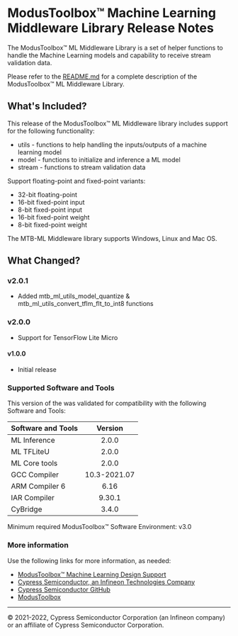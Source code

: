 # ModusToolbox™ Machine Learning Middleware Library Release Notes
The ModusToolbox™ ML Middleware Library is a set of helper functions to handle the Machine Learning models and capability to receive stream validation data.

Please refer to the [README.md](./README.md) for a complete description of the ModusToolbox™ ML Middleware Library.

## What's Included?
This release of the ModusToolbox™ ML Middleware library includes support for the following functionality:
* utils - functions to help handling the inputs/outputs of a machine learning model
* model - functions to initialize and inference a ML model
* stream - functions to stream validation data

Support floating-point and fixed-point variants:
* 32-bit floating-point
* 16-bit fixed-point input
* 8-bit fixed-point input
* 16-bit fixed-point weight
* 8-bit fixed-point weight

The MTB-ML Middleware library supports Windows, Linux and Mac OS.

## What Changed?

### v2.0.1
* Added mtb_ml_utils_model_quantize & mtb_ml_utils_convert_tflm_flt_to_int8 functions
### v2.0.0
* Support for TensorFlow Lite Micro
#### v1.0.0
* Initial release

### Supported Software and Tools
This version of the was validated for compatibility with the following Software and Tools:

| Software and Tools                        | Version       |
| :---                                      | :----:        |
| ML Inference                              | 2.0.0         |
| ML TFLiteU                                | 2.0.0         |
| ML Core tools                             | 2.0.0         |
| GCC Compiler                              | 10.3-2021.07  |
| ARM Compiler 6                            | 6.16          |
| IAR Compiler                              | 9.30.1        |
| CyBridge                                  | 3.4.0         |

Minimum required ModusToolbox™ Software Environment: v3.0

### More information
Use the following links for more information, as needed:
* [ModusToolbox™ Machine Learning Design Support](https://www.infineon.com/cms/en/design-support/tools/sdk/modustoolbox-software/modustoolbox-machine-learning/)
* [Cypress Semiconductor, an Infineon Technologies Company](http://www.cypress.com)
* [Cypress Semiconductor GitHub](https://github.com/Infineon)
* [ModusToolbox](https://www.cypress.com/products/modustoolbox)

---
© 2021-2022, Cypress Semiconductor Corporation (an Infineon company) or an affiliate of Cypress Semiconductor Corporation.
